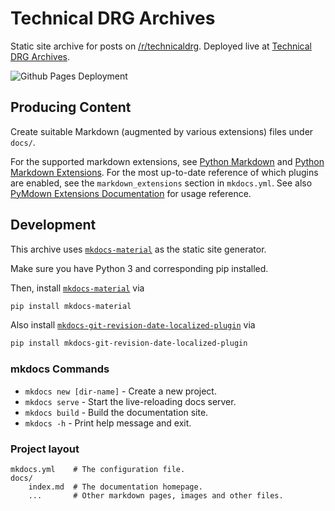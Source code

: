 # Technical DRG Archives

Static site archive for posts on [/r/technicaldrg](https://www.reddit.com/r/technicaldrg/). Deployed live at [Technical DRG Archives](https://technical-drg.github.io/Technical-DRG-Archives/).

![Github Pages Deployment](https://github.com/Technical-DRG/Technical-DRG-Archives/actions/workflows/ci.yml/badge.svg)

## Producing Content

Create suitable Markdown (augmented by various extensions) files under `docs/`.

For the supported markdown extensions, see [Python Markdown](https://squidfunk.github.io/mkdocs-material/setup/extensions/python-markdown/)
and [Python Markdown Extensions](https://squidfunk.github.io/mkdocs-material/setup/extensions/python-markdown-extensions/).
For the most up-to-date reference of which plugins are enabled, see the `markdown_extensions`
section in `mkdocs.yml`. See also [PyMdown Extensions Documentation](https://facelessuser.github.io/pymdown-extensions/extensions/arithmatex/)
for usage reference.

## Development

This archive uses [`mkdocs-material`][mkdocs-material] as the static site
generator.

Make sure you have Python 3 and corresponding pip installed.

Then, install [`mkdocs-material`][mkdocs-material] via

```bash
pip install mkdocs-material
```

Also install [`mkdocs-git-revision-date-localized-plugin`](https://github.com/timvink/mkdocs-git-revision-date-localized-plugin)
via

```bash
pip install mkdocs-git-revision-date-localized-plugin
```

[mkdocs-material]: https://github.com/squidfunk/mkdocs-material

### mkdocs Commands

* `mkdocs new [dir-name]` - Create a new project.
* `mkdocs serve` - Start the live-reloading docs server.
* `mkdocs build` - Build the documentation site.
* `mkdocs -h` - Print help message and exit.

### Project layout

```
mkdocs.yml    # The configuration file.
docs/
    index.md  # The documentation homepage.
    ...       # Other markdown pages, images and other files.
```
